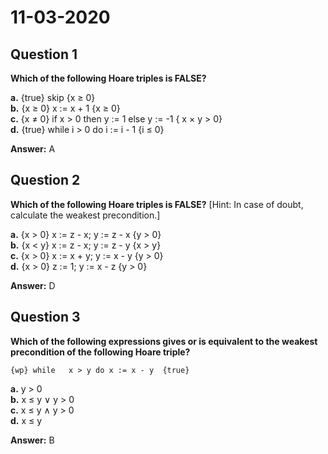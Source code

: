 # 11-03-2020

## Question 1

**Which of the following Hoare triples is FALSE?**

**a.** {true} skip {x ≥ 0}  
**b.** {x ≥ 0} x := x + 1 {x ≥ 0}  
**c.** {x ≠ 0} if x > 0 then y := 1 else y := -1 { x × y  > 0}  
**d.** {true} while i > 0 do i := i - 1 {i ≤ 0}  

**Answer:** A  

## Question 2

**Which of the following Hoare triples is FALSE?**
[Hint: In case of doubt, calculate the weakest precondition.]

**a.** {x > 0} x := z - x; y := z - x {y > 0}  
**b.** {x < y} x := z - x; y := z - y {x > y}  
**c.** {x > 0} x :=  x + y; y := x - y {y > 0}   
**d.** {x > 0} z := 1; y := x - z {y > 0}   

**Answer:** D   


## Question 3

**Which of the following expressions gives or is equivalent to the weakest precondition of the following Hoare triple?**
   ```
   {wp} while   x > y do x := x - y  {true}
   ```

**a.** y > 0      
**b.** x ≤ y ∨ y > 0   
**c.** x ≤ y ∧ y > 0     
**d.** x ≤ y     

**Answer:** B 


